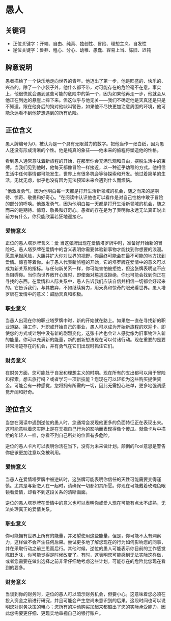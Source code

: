 # 愚人

## 关键词
- 正位关键字：开端、自由、纯真、独创性、冒险、理想主义、自发性
- 逆位关键字：鲁莽、粗心、分心、幼稚、愚蠢、容易上当、陈旧、迟钝

## 牌意说明
愚者描绘了一个快乐地走向世界的青年。他迈出了第一步，他是旺盛的、快乐的、兴奋的。除了一个小袋子外，他什么都不带，对可能存在的危险毫不在意。事实上，他很快就会遇到这些可能的危险中的第一个，因为如果他再走一步，他就会从他正在到达的悬崖上摔下来。但这似乎与他无关——我们不确定他是天真还是只是不知道。跟在他身后的狗对他吠叫警告，如果他不尽快更加注意周围的环境，他可能永远看不到他梦想遇到的所有危险。

## 正位含义
愚人牌编号为0，被认为是一个具有无限潜力的数字。把他当作一张白纸，因为愚人还没有形成清晰的个性。他是纯真的象征——他未来的旅程将塑造他的性格。

看到愚人通常意味着新旅程的开始，在那里你会充满乐观和自由，摆脱生活中的束缚。当我们见到他时，他每天都像冒险一样接近，以一种近乎幼稚的方式。他相信生活中任何事情都可能发生，世界上有很多机会等待探索和开发。他过着简单的生活，无忧无虑，似乎也没有因为无法预知未来会遇到什么而烦恼。

"他激发勇气，因为他明白每一天都是打开生活新领域的机会，随之而来的是期待、惊奇、敬畏和好奇心。"在阅读中认识他也可以看作是对自己性格中敢于冒险的部分的呼唤。他激发勇气，因为他明白每一天都是打开生活新领域的机会，随之而来的是期待、惊奇、敬畏和好奇心。愚者的存在是为了表明你永远无法真正说出前方有什么，你只能欣喜若狂地迎接它。

### 爱情意义
正位的愚人塔罗牌含义：爱
当这张牌出现在爱情塔罗牌中时，准备好开始新的冒险吧。愚人塔罗牌在爱情中的含义表明你需要体验新事物才能找到你想要的浪漫。愿意承担风险，大胆并扩大你对世界的视野，你最终可能会在最不可能的地方找到爱情。惊喜等着你。由于愚人代表新旅程的开始，它的塔罗牌在爱情中的意义可以成为新关系的指标。与任何新关系一样，你可能害怕被拒绝，但这张牌表明这不应当阻碍你。当你向世界敞开心扉时，即使面对尴尬或拒绝，你也可能会找到你正在寻找的东西。在爱情和人际关系中，愚人告诉我们应该自信并相信一切都会好起来的。它告诉我们，与其放弃，不如继续努力，用天真和惊奇的眼光看世界。愚人塔罗牌在爱情中的意义：鼓励天真和积极。

### 职业意义
当愚人出现在你的职业塔罗牌中时，新的开始就在路上。如果您一直在寻找新的职业道路、换工作、升职或开始自己的事业，愚人可以成为开始新旅程的欢迎卡。即使您的方式或计划中没有新的剧烈变化，这张卡片也会让人感觉像为旧事物注入新的能量。你可以充满新的能量，新的创新想法现在可以付诸行动。现在重要的是要非常清楚存在的机会，并有勇气在它们出现时抓住它们。

### 财务意义
在财务方面，您可能处于自发和理想主义的时期。现在所有的支出都可以用于冒险和探索。想去旅行吗？或者学习一项新技能？您现在可以轻松为这些购买提供资金。可能会有一种感觉，您将拥有所需的一切，因此无需担心账单，更多地强调感觉开阔和好奇。

## 逆位含义
当您在阅读中遇到逆位的愚人时，您通常会发现他更多的负面特征正在表现出来。这可能意味着您实际上是在无视自己行为的影响而表现得像个傻瓜。就像卡片中描绘的年轻人一样，你看不到自己所处的位置有多危险。

逆位的愚人卡片可以表明你活在当下，没有为未来做计划。颠倒的Fool意思是警告你应该更加注意以免被利用。

### 爱情意义
当愚人在爱情塔罗牌中被逆转时，这张牌可能表明你信任的天性可能需要变得谨慎。尤其是与新恋人在一起时，请确保一切都如其所愿。你现在可能戴着玫瑰色眼镜看爱情，却看不到这段关系的清晰画面。

逆位的愚人塔罗牌在爱情中的意义也可以表明你或爱人现在可能有点太不成熟，无法处理真正的爱情关系。

### 职业意义
你可能拥有世界上所有的能量，并渴望使用这些能量，但是，你可能不太有洞察力，这样做不会产生任何后果。尝试更多地了解您现在的行为如何影响您的同事，并在采取行动之前三思而后行。其他时候，逆位的愚人可能表示你目前的工作感觉陈旧乏味，你可能觉得是时候改变了。有时，这表明您可能感到无法实际这样做，或者您需要在做出选择之前非常仔细地考虑这些计划。可能存在的危险比您现在看到的要多。

### 财务意义
当谈到你的财务时，逆位的愚人可以暗示财务机会，但要小心。这意味着您必须在投入资金之前进行研究，并且可能会产生您尚未意识到的后果。这段时间也可以说明您对财务决策的粗心；您所有的冲动购买加起来都超出了您的实际承受能力，因此您需要更仔细、更现实地审视自己的银行账户。